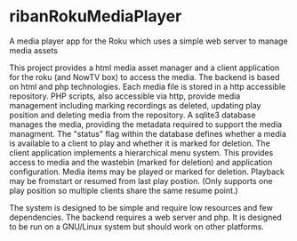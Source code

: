# ribanRokuMediaPlayer
A media player app for the Roku which uses a simple web server to manage media assets

This project provides a html media asset manager and a client application for the roku (and NowTV box) to access the media.
The backend is based on html and php technologies. Each media file is stored in a http accessible repository.
PHP scripts, also accessible via http, provide media management including marking recordings as deleted, updating play position and deleting media from the repository.
A sqlite3 database manages the media, providing the metadata required to support the media managment. The "status" flag within the database defines whether a media is available to a client to play and whether it is marked for deletion.
The client application implements a hierarchical menu system. This provides access to media and the wastebin (marked for deletion) and application configuration. Media items may be played or marked for deletion. Playback may be fromstart or resumed from last play postion. (Only supports one play position so multiple clients share the same resume point.)

The system is designed to be simple and require low resources and few dependencies. The backend requires a web server and php. It is designed to be run on a GNU/Linux system but should work on other platforms.
